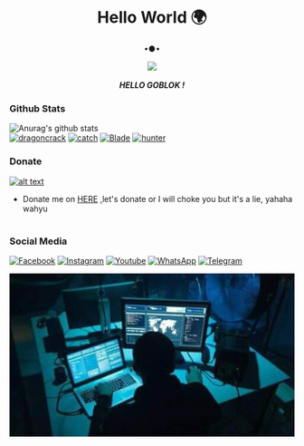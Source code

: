 <h1 align="center"> Hello World 🌍 </h1>
<p align="center">
•●•
</p>

<p align="center">
<img src="https://giffiles.alphacoders.com/120/120277.gif">
</p>
<p align="center">
<i> <b> HELLO GOBLOK ! </b> </i>
</p

#
### Github Stats
![Anurag's github stats](https://github-readme-stats.vercel.app/api?username=Ramdhan7&show_icons=true&theme=radical)<br>
<a href="https://github.com/Ramdhan7/dragoncrack"><img title="dragoncrack" src="https://github-readme-stats.vercel.app/api/pin/?username=Ramdhan7&repo=dragoncrack&theme=vision-friendly-dark"></a>
<a href="https://github.com/Ramdhan7/catch"><img title="catch" src="https://github-readme-stats.vercel.app/api/pin/?username=Ramdhan7&repo=catch&theme=vision-friendly-dark"></a>
<a href="https://github.com/Ramdhan7/Blade"><img title="Blade" src="https://github-readme-stats.vercel.app/api/pin/?username=Ramdhan7&repo=Blade&theme=vision-friendly-dark"></a>
<a href="https://github.com/Ramdhan7/hunter"><img title="hunter" src="https://github-readme-stats.vercel.app/api/pin/?username=Ramdhan7&repo=hunter&theme=vision-friendly-dark"></a>
### Donate
<a href="https://saweria.co/Ramdhan7"><img src="https://upload.wikimedia.org/wikipedia/commons/7/72/Logo_dana_blue.svg" alt="alt text" width="70" height="50"></a>

* Donate me on  <a href="https://saweria.co/Ramdhan7">HERE</a>
,let's donate or I will choke you but it's a lie, yahaha wahyu
#
### Social Media
[![Facebook](https://img.shields.io/badge/Facebook-Follow-blue?style=for-the-badge&logo=facebook)](https://www.facebook.com/Ramdhan.Ramadhian.ID)
[![Instagram](https://img.shields.io/badge/Instagram-Follow-violet?style=for-the-badge&logo=instagram)](https://Instagram.com/ramdhan._ramadhian._99)
[![Youtube](https://img.shields.io/badge/Youtube-Subscribe-red?style=for-the-badge&logo=youtube)](https://m.youtube.com/channel/UC7kqla4Jh-ujwE6BKaUE_Rw)
[![WhatsApp](https://img.shields.io/badge/whatsapp-Contact-brightgreen?style=for-the-badge&logo=whatsapp)](https://api.whatsapp.com/send/?phone=%2B6285220455740&text&app_absent=0/send/?chat=%Haloo)
[![Telegram](https://img.shields.io/badge/telegram-Contact-cyan?style=for-the-badge&logo=telegram)](https://api.telegram.com/send/?phone=%2B6285220455740&text&app_absent=0/send/?chat=%Haloo)

<img src="https://github.com/Ramdhan7/Ramdhan7/blob/main/FB_IMG_16045381662777177.jpg" width="640" title="Menu" alt="Menu">
